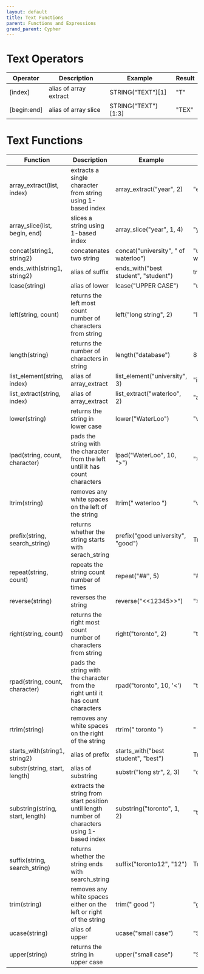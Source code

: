 ```yaml
---
layout: default
title: Text Functions
parent: Functions and Expressions 
grand_parent: Cypher
---
```


# Text Operators

| Operator | Description | Example | Result |
| ----------- | ----------- |  ----------- |  ----------- |
| [index] | alias of array extract | STRING("TEXT")[1]  | "T" | 
| [begin:end] | alias of array slice | STRING("TEXT")[1:3] | "TEX" |

# Text Functions

| Function | Description | Example | Result |
| ----------- | ----------- |  ----------- |  ----------- |
| array_extract(list, index) | extracts a single character from string using 1-based index | array_extract("year", 2) | "e" |
| array_slice(list, begin, end) | slices a string using 1-based index | array_slice("year", 1, 4) | "year" |
| concat(string1, string2) | concatenates two string | concat("university", " of waterloo") | "university of waterloo" |
| ends_with(string1, string2) | alias of suffix | ends_with("best student", "student") | true  |
| lcase(string) | alias of lower | lcase("UPPER CASE") | "upper case" |
| left(string, count) | returns the left most count number of characters from string | left("long string", 2) | "lo" |
| length(string) | returns the number of characters in string | length("database") | 8 |
| list_element(string, index) | alias of array_extract | list_element("university", 3) | "i" | 
| list_extract(string, index) | alias of array_extract | list_extract("waterloo", 2) | "a" |
| lower(string) | returns the string in lower case | lower("WaterLoo") | "waterloo" |
| lpad(string, count, character) | pads the string with the character from the left until it has count characters | lpad("WaterLoo", 10, ">") | ">>WaterLoo" |
| ltrim(string) | removes any white spaces on the left of the string | ltrim("  waterloo  ") | "waterloo  " |
| prefix(string, search_string) | returns whether the string starts with serach_string | prefix("good university", "good") | True |
| repeat(string, count) | repeats the string count number of times | repeat("##", 5) | "##########" |
| reverse(string)	| reverses the string | reverse("<<12345>>") | ">>54321<<" |
| right(string, count) | returns the right most count number of characters from string | right("toronto", 2) | "to" |
| rpad(string, count, character) | pads the string with the character from the right until it has count characters | rpad("toronto", 10, '<') | "toronto<<<" |
| rtrim(string)	| removes any white spaces on the right of the string | rtrim("  toronto  ") | "  toronto" |
| starts_with(string1, string2) | alias of prefix | starts_with("best student", "best") | True |
| substr(string, start, length) | alias of substring | substr("long str", 2, 3) | "ong" |
| substring(string, start, length) | extracts the string from start position until length number of characters using 1-based index | substring("toronto", 1, 2) | "to" |
| suffix(string, search_string) | returns whether the string ends with search_string | suffix("toronto12", "12") | True |
| trim(string) | removes any white spaces either on the left or right of the string | trim("  good  ") | "good" |
| ucase(string) | alias of upper | ucase("small case") | "SMALL CASE" |
| upper(string) | returns the string in upper case | upper("small case") | "SMALL CASE" |
